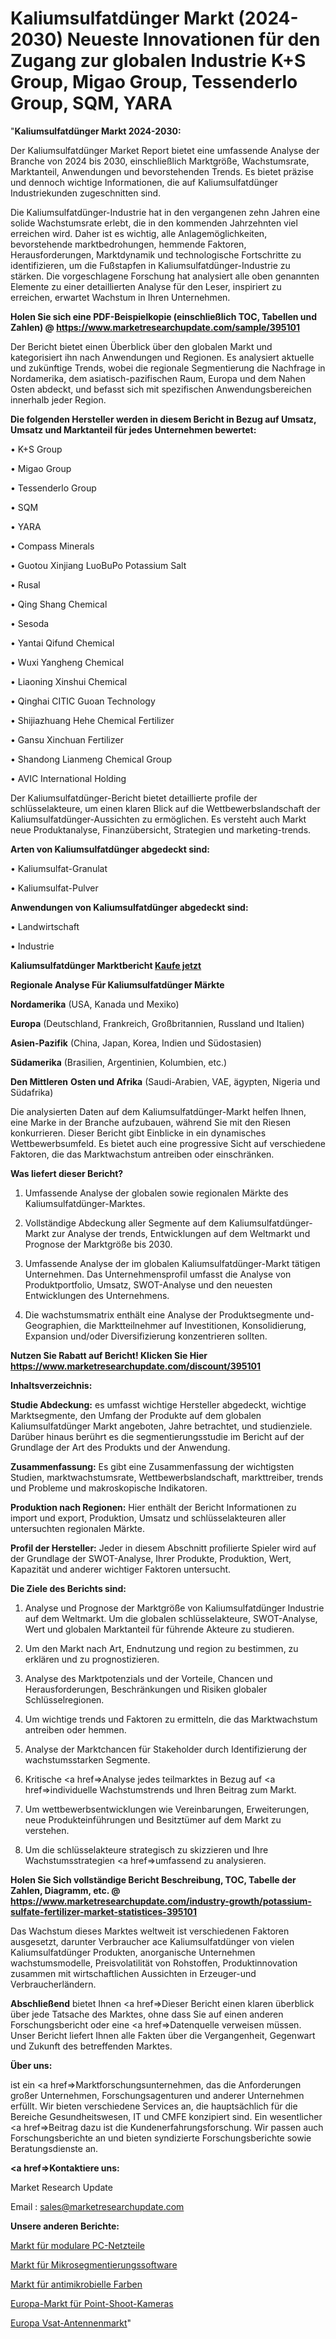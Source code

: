 # Kaliumsulfatdünger Markt (2024-2030) Neueste Innovationen für den Zugang zur globalen Industrie K+S Group, Migao Group, Tessenderlo Group, SQM, YARA

"<strong>Kaliumsulfatdünger Markt 2024-2030:</strong>

Der Kaliumsulfatdünger Market Report bietet eine umfassende Analyse der Branche von 2024 bis 2030, einschließlich Marktgröße, Wachstumsrate, Marktanteil, Anwendungen und bevorstehenden Trends. Es bietet präzise und dennoch wichtige Informationen, die auf Kaliumsulfatdünger Industriekunden zugeschnitten sind.

Die Kaliumsulfatdünger-Industrie hat in den vergangenen zehn Jahren eine solide Wachstumsrate erlebt, die in den kommenden Jahrzehnten viel erreichen wird. Daher ist es wichtig, alle Anlagemöglichkeiten, bevorstehende marktbedrohungen, hemmende Faktoren, Herausforderungen, Marktdynamik und technologische Fortschritte zu identifizieren, um die Fußstapfen in Kaliumsulfatdünger-Industrie zu stärken. Die vorgeschlagene Forschung hat analysiert alle oben genannten Elemente zu einer detaillierten Analyse für den Leser, inspiriert zu erreichen, erwartet Wachstum in Ihren Unternehmen.

<strong>Holen Sie sich eine PDF-Beispielkopie (einschließlich TOC, Tabellen und Zahlen) @
</strong><strong><a href=https://www.marketresearchupdate.com/sample/395101><strong>https://www.marketresearchupdate.com/sample/395101</u></font></a></strong></strong>

Der Bericht bietet einen Überblick über den globalen Markt und kategorisiert ihn nach Anwendungen und Regionen. Es analysiert aktuelle und zukünftige Trends, wobei die regionale Segmentierung die Nachfrage in Nordamerika, dem asiatisch-pazifischen Raum, Europa und dem Nahen Osten abdeckt, und befasst sich mit spezifischen Anwendungsbereichen innerhalb jeder Region.

<strong>Die folgenden Hersteller werden in diesem Bericht in Bezug auf Umsatz, Umsatz und Marktanteil für jedes Unternehmen bewertet:</strong>

• K+S Group

• Migao Group

• Tessenderlo Group

• SQM

• YARA

• Compass Minerals

• Guotou Xinjiang LuoBuPo Potassium Salt

• Rusal

• Qing Shang Chemical

• Sesoda

• Yantai Qifund Chemical

• Wuxi Yangheng Chemical

• Liaoning Xinshui Chemical

• Qinghai CITIC Guoan Technology

• Shijiazhuang Hehe Chemical Fertilizer

• Gansu Xinchuan Fertilizer

• Shandong Lianmeng Chemical Group

• AVIC International Holding

Der Kaliumsulfatdünger-Bericht bietet detaillierte profile der schlüsselakteure, um einen klaren Blick auf die Wettbewerbslandschaft der Kaliumsulfatdünger-Aussichten zu ermöglichen. Es versteht auch Markt neue Produktanalyse, Finanzübersicht, Strategien und marketing-trends.

<strong>Arten von Kaliumsulfatdünger abgedeckt sind:</strong>

• Kaliumsulfat-Granulat

• Kaliumsulfat-Pulver

<strong>Anwendungen von Kaliumsulfatdünger abgedeckt sind:</strong>

• Landwirtschaft

• Industrie

<strong>Kaliumsulfatdünger Marktbericht <a href=https://www.marketresearchupdate.com/buynow/395101>Kaufe jetzt</a></strong>

<strong>Regionale Analyse Für Kaliumsulfatdünger Märkte</strong>

<strong>Nordamerika</strong> (USA, Kanada und Mexiko)

<strong>Europa</strong> (Deutschland, Frankreich, Großbritannien, Russland und Italien)

<strong>Asien-Pazifik</strong> (China, Japan, Korea, Indien und Südostasien)

<strong>Südamerika</strong> (Brasilien, Argentinien, Kolumbien, etc.)

<strong>Den Mittleren</strong> <strong>Osten und Afrika</strong> (Saudi-Arabien, VAE, ägypten, Nigeria und Südafrika)

Die analysierten Daten auf dem Kaliumsulfatdünger-Markt helfen Ihnen, eine Marke in der Branche aufzubauen, während Sie mit den Riesen konkurrieren. Dieser Bericht gibt Einblicke in ein dynamisches Wettbewerbsumfeld. Es bietet auch eine progressive Sicht auf verschiedene Faktoren, die das Marktwachstum antreiben oder einschränken.

<strong>Was liefert dieser Bericht?</strong>

1. Umfassende Analyse der globalen sowie regionalen Märkte des Kaliumsulfatdünger-Marktes.

2. Vollständige Abdeckung aller Segmente auf dem Kaliumsulfatdünger-Markt zur Analyse der trends, Entwicklungen auf dem Weltmarkt und Prognose der Marktgröße bis 2030.

3. Umfassende Analyse der im globalen Kaliumsulfatdünger-Markt tätigen Unternehmen. Das Unternehmensprofil umfasst die Analyse von Produktportfolio, Umsatz, SWOT-Analyse und den neuesten Entwicklungen des Unternehmens.

4. Die wachstumsmatrix enthält eine Analyse der Produktsegmente und-Geographien, die Marktteilnehmer auf Investitionen, Konsolidierung, Expansion und/oder Diversifizierung konzentrieren sollten.

<strong>Nutzen Sie Rabatt auf Bericht! Klicken Sie Hier
</strong><strong><a href=https://www.marketresearchupdate.com/discount/395101>https://www.marketresearchupdate.com/discount/395101</b></u></font></strong></a>

<strong>Inhaltsverzeichnis:</strong>

<strong>Studie Abdeckung:</strong> es umfasst wichtige Hersteller abgedeckt, wichtige Marktsegmente, den Umfang der Produkte auf dem globalen Kaliumsulfatdünger Markt angeboten, Jahre betrachtet, und studienziele. Darüber hinaus berührt es die segmentierungsstudie im Bericht auf der Grundlage der Art des Produkts und der Anwendung.

<strong>Zusammenfassung:</strong> Es gibt eine Zusammenfassung der wichtigsten Studien, marktwachstumsrate, Wettbewerbslandschaft, markttreiber, trends und Probleme und makroskopische Indikatoren.

<strong>Produktion nach Regionen:</strong> Hier enthält der Bericht Informationen zu import und export, Produktion, Umsatz und schlüsselakteuren aller untersuchten regionalen Märkte.

<strong>Profil der Hersteller:</strong> Jeder in diesem Abschnitt profilierte Spieler wird auf der Grundlage der SWOT-Analyse, Ihrer Produkte, Produktion, Wert, Kapazität und anderer wichtiger Faktoren untersucht.

<strong>Die Ziele des Berichts sind:</strong>

1) Analyse und Prognose der Marktgröße von Kaliumsulfatdünger Industrie auf dem Weltmarkt.
Um die globalen schlüsselakteure, SWOT-Analyse, Wert und globalen Marktanteil für führende Akteure zu studieren.

2) Um den Markt nach Art, Endnutzung und region zu bestimmen, zu erklären und zu prognostizieren.

3) Analyse des Marktpotenzials und der Vorteile, Chancen und Herausforderungen, Beschränkungen und Risiken globaler Schlüsselregionen.

4) Um wichtige trends und Faktoren zu ermitteln, die das Marktwachstum antreiben oder hemmen.

5) Analyse der Marktchancen für Stakeholder durch Identifizierung der wachstumsstarken Segmente.

6) Kritische <a href=>Analyse</a> jedes teilmarktes in Bezug auf <a href=>individuelle</a> Wachstumstrends und Ihren Beitrag zum Markt.

7) Um wettbewerbsentwicklungen wie Vereinbarungen, Erweiterungen, neue Produkteinführungen und Besitztümer auf dem Markt zu verstehen.

8) Um die schlüsselakteure strategisch zu skizzieren und Ihre Wachstumsstrategien <a href=>umfassend</a> zu analysieren.

<strong>Holen Sie Sich vollständige Bericht Beschreibung, TOC, Tabelle der Zahlen, Diagramm, etc. @ </strong><strong><a href=https://www.marketresearchupdate.com/industry-growth/potassium-sulfate-fertilizer-market-statistices-395101>https://www.marketresearchupdate.com/industry-growth/potassium-sulfate-fertilizer-market-statistices-395101</a></font></strong>

Das Wachstum dieses Marktes weltweit ist verschiedenen Faktoren ausgesetzt, darunter Verbraucher ace Kaliumsulfatdünger von vielen Kaliumsulfatdünger Produkten, anorganische Unternehmen wachstumsmodelle, Preisvolatilität von Rohstoffen, Produktinnovation zusammen mit wirtschaftlichen Aussichten in Erzeuger-und Verbraucherländern.

<strong>Abschließend</strong> bietet Ihnen <a href=>Dieser</a> Bericht einen klaren überblick über jede Tatsache des Marktes, ohne dass Sie auf einen anderen Forschungsbericht oder eine <a href=>Datenquelle</a> verweisen müssen. Unser Bericht liefert Ihnen alle Fakten über die Vergangenheit, Gegenwart und Zukunft des betreffenden Marktes.

<strong>Über uns:</strong>

 ist ein <a href=>Marktfors</a>chungsunternehmen, das die Anforderungen großer Unternehmen, Forschungsagenturen und anderer Unternehmen erfüllt. Wir bieten verschiedene Services an, die hauptsächlich für die Bereiche Gesundheitswesen, IT und CMFE konzipiert sind. Ein wesentlicher <a href=>Beitrag</a> dazu ist die Kundenerfahrungsforschung. Wir passen auch Forschungsberichte an und bieten syndizierte Forschungsberichte sowie Beratungsdienste an.

<strong><a href=>Kontaktiere uns:</a></strong>

Market Research Update

Email : sales@marketresearchupdate.com

<strong>Unsere anderen Berichte:</strong>

<a href=https://www.linkedin.com/pulse/pc-modular-power-supply-market-size-growth-set-surge-significantly>Markt für modulare PC-Netzteile</a>

<a href=https://www.linkedin.com/pulse/microsegmentation-software-market-top-leading-vendors>Markt für Mikrosegmentierungssoftware</a>

<a href=https://www.linkedin.com/pulse/antimicrobial-paint-market-size-emerging-trends>Markt für antimikrobielle Farben</a>

<a href=https://www.linkedin.com/pulse/europe-point-shoot-cameras-market-2023-top-industry-trend>Europa-Markt für Point-Shoot-Kameras</a>

<a href=https://www.linkedin.com/pulse/europe-vsat-antennas-market-2023-new-study>Europa Vsat-Antennenmarkt</a>"

